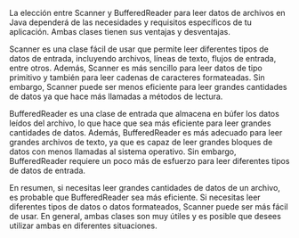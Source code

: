 La elección entre Scanner y BufferedReader para leer datos de archivos en Java dependerá de las necesidades y requisitos específicos de tu aplicación. Ambas clases tienen sus ventajas y desventajas.

Scanner es una clase fácil de usar que permite leer diferentes tipos de datos de entrada, incluyendo archivos, líneas de texto, flujos de entrada, entre otros. Además, Scanner es más sencillo para leer datos de tipo primitivo y también para leer cadenas de caracteres formateadas. Sin embargo, Scanner puede ser menos eficiente para leer grandes cantidades de datos ya que hace más llamadas a métodos de lectura.

BufferedReader es una clase de entrada que almacena en búfer los datos leídos del archivo, lo que hace que sea más eficiente para leer grandes cantidades de datos. Además, BufferedReader es más adecuado para leer grandes archivos de texto, ya que es capaz de leer grandes bloques de datos con menos llamadas al sistema operativo. Sin embargo, BufferedReader requiere un poco más de esfuerzo para leer diferentes tipos de datos de entrada.

En resumen, si necesitas leer grandes cantidades de datos de un archivo, es probable que BufferedReader sea más eficiente. Si necesitas leer diferentes tipos de datos o datos formateados, Scanner puede ser más fácil de usar. En general, ambas clases son muy útiles y es posible que desees utilizar ambas en diferentes situaciones.